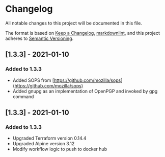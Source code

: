 # Changelog

All notable changes to this project will be documented in this file.

The format is based on [Keep a Changelog](https://keepachangelog.com/en/1.0.0/),
[markdownlint](https://dlaa.me/markdownlint/),
and this project adheres to [Semantic Versioning](https://semver.org/spec/v2.0.0.html).


## [1.3.3] - 2021-01-10

### Added to 1.3.3

- Added SOPS from [https://github.com/mozilla/sops](https://github.com/mozilla/sops)
- Added gnupg as an implementation of OpenPGP and invoked by gpg command

## [1.3.3] - 2021-01-10

### Added to 1.3.3

- Upgraded Terraform version 0.14.4
- Upgraded Alpine version 3.12
- Modify workflow logic to push to docker hub
